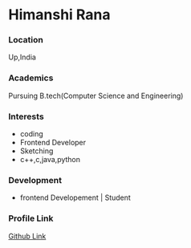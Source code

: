 # Himanshi Rana

### Location
Up,India

### Academics
Pursuing B.tech(Computer Science and Engineering)

### Interests
- coding
- Frontend Developer
- Sketching
- c++,c,java,python

### Development
- frontend Developement |  Student

### Profile Link
[Github Link](https://github.com/himanshirana2403)